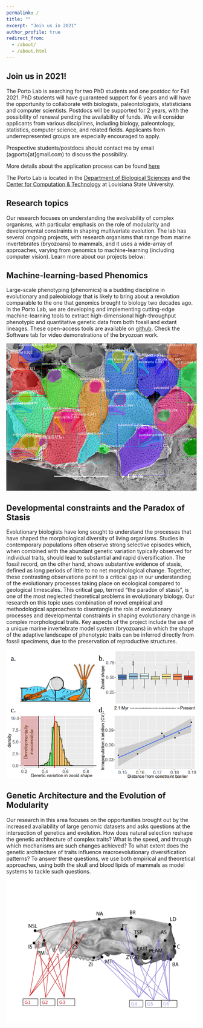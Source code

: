 ```yaml
---
permalink: /
title: ""
excerpt: "Join us in 2021"
author_profile: true
redirect_from: 
  - /about/
  - /about.html
---
```


Join us in 2021!
------
The Porto Lab is searching for two PhD students and one postdoc for Fall 2021. PhD students will have guaranteed support for 6 years and will have the opportunity to collaborate with biologists, paleontologists, statisticians and computer scientists. Postdocs will be supported for 2 years, with the possibility of renewal pending the availability of funds. We will consider applicants from various disciplines, including biology, paleontology, statistics, computer science, and related fields.  Applicants from underrepresented groups are especially encouraged to apply.

Prospective students/postdocs should contact me by email (agporto[at]gmail.com) to discuss the possibility. 

More details about the application process can be found [here](
https://www.lsu.edu/science/biosci/graduateprogram/prospectivegradstudents.php)

The Porto Lab is located in the [Department of Biological Sciences](https://www.lsu.edu/science/biosci/) and the [Center for Computation & Technology](https://www.cct.lsu.edu/) at Louisiana State University. 


Research topics
------
Our research focuses on understanding the evolvability of complex organisms, with particular emphasis on the role of modularity and developmental constraints in shaping multivariate evolution. The lab has several ongoing projects, with research organisms that range from marine invertebrates (bryozoans) to mammals, and it uses a wide-array of approaches, varying from genomics to machine-learning (including computer vision). Learn more about our projects below:


Machine-learning-based Phenomics
------
Large-scale phenotyping (phenomics) is a budding discipline in evolutionary and paleobiology that is likely to bring about a revolution comparable to the one that genomics brought to biology two decades ago. In the Porto Lab, we are developing and implementing cutting-edge machine-learning tools to extract high-dimensional high-throughput phenotypic and quantitative genetic data from both fossil and extant lineages. These open-access tools are available on [github](https://www.github.com/agporto/). Check the Software tab for video demonstrations of the bryozoan work.



![](/images/segmented_colony.png)

Developmental constraints and the Paradox of Stasis
------
Evolutionary biologists have long sought to understand the processes that have shaped the morphological diversity of living organisms. Studies in contemporary populations often observe strong selective episodes which, when combined with the abundant genetic variation typically observed for individual traits, should lead to substantial and rapid diversification. The fossil record, on the other hand, shows substantive evidence of stasis, defined as long periods of little to no net morphological change. Together, these contrasting observations point to a critical gap in our understanding of the evolutionary processes taking place on ecological compared to geological timescales. This critical gap, termed “the paradox of stasis”, is one of the most neglected theoretical problems in  evolutionary biology. Our research on this topic uses combination of novel empirical and methodological approaches to disentangle the role of evolutionary processes and developmental constraints in shaping evolutionary change in complex morphological traits. Key aspects of the project include the use of a unique marine invertebrate model system (bryozoans) in which the shape of the adaptive landscape of phenotypic traits can be inferred directly from fossil specimens, due to the preservation of reproductive structures.


![](/images/stasis.png)

Genetic Architecture and the Evolution of Modularity
------
Our research in this area focuses on the opportunities brought out by the increased availability of large genomic datasets and asks questions at the intersection of genetics and evolution.  How does natural selection reshape the genetic architecture of complex traits? What is the speed, and through which mechanisms are such changes achieved? To what extent does the genetic architecture of traits influence macroevolutionary diversification patterns? To answer these questions, we use both empirical and theoretical approaches, using both the skull and blood lipids of mammals as model systems to tackle such questions.



![](/images/possum_qtl.png)

